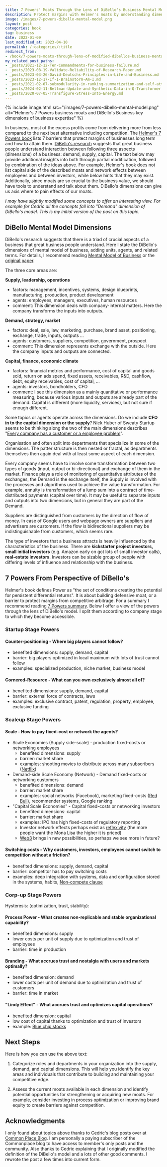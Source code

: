 ```yaml
---
title: 7 Powers' Moats Through the Lens of DiBello's Business Mental Model
description: Protect margins with Helmer's moats by understanding dimensions of demand, supply, and capital.
image: /images/7-powers-dibello-mental-model.png
layout: post
categories: book
tag: business
date: 2022-01-09
last_modified_at: 2023-04-10
permalink: /:categories/:title
redirect_from:
- /book/7-powers-moats-through-lens-of-modified-dibellos-business-mental-model
my_related_post_paths:
- _posts/2021-12-12-Ten-Commandments-for-business-failure.md
- _posts/2023-08-19-Validate-Reliability-of-Research-Paper.md
- _posts/2023-03-26-David-Deutschs-Principles-in-Life-and-Business.md
- _posts/2023-12-17-If-I-Brainstorm-Am-I.md
- _posts/2021-02-07-submodularity-in-ranking-summarization-and-self-attention.md
- _posts/2024-02-11-Bellman-Update-and-Synthetic-Data-in-Q-Transformer.md
- _posts/2020-07-05-Transfigure-Stress-Into-Energy.md
---
```



{% include image.html src="/images/7-powers-dibello-mental-model.png" alt="Helmer's 7 Powers business moats and DiBello's Business key dimensions of business expertise" %}

In business, most of the excess profits come from delivering more from less compared to the next best alternative including competition.
The [Helmer's 7 Powers book](https://www.goodreads.com/book/show/32816087-7-powers) lists 7 barriers that protect margins of businesses long term and how to attain them.
[DiBello's research](https://wtri.com/wp-content/uploads/2015/06/Informed-By-Knowledge-Chapter-12.pdf) suggests that great business people understand interaction between following three aspects (dimensions) of a business: demand, supply, capital.
The text below may provide additional insights into both through partial modification, followed by combination of the ideas above.
For example, Helmer's book does not list capital side of the described moats and network effects between employees and between investors, while below hints that they may exist.
Additionally, since moats are so crucial to the business value, we should have tools to understand and talk about them.
DiBello's dimensions can give us axis where to pain effects of our moats.


_I may have slightly modified some concepts to offer an interesting view._
_For example for Cedric all the concepts fall into "Demand" dimension of DiBello's model._
_This is my initial version of the post on this topic._


## DiBello Mental Model Dimensions
DiBello's research suggests that there is a triad of crucial aspects of a business that great business people understand.
Here I state the DiBello's dimensions of mental model of business, adding units, agents, and related terms.
For details, I recommend reading [Mental Model of Business](https://commoncog.com/blog/business-mental-model/) or the [original paper](https://wtri.com/wp-content/uploads/2015/06/Informed-By-Knowledge-Chapter-12.pdf).

The three core areas are:

**Supply, leadership, operations**
- factors: management, incentives, systems, design blueprints, manufacturing, production, product development
- agents: employees, managers, executives, human resources
- comment: This dimension deals with company-internal matters. Here the company transforms the inputs into outputs.

**Demand, strategy, market**
- factors: deal, sale, law, marketing, purchase, brand asset, positioning, exchange, trade, inputs, outputs ...
- agents: customers, suppliers, competition, government, prospect
- comment: This dimension represents exchange with the outside. Here the company inputs and outputs are connected.

**Capital, finance, economic climate**
- factors: financial metrics and performance, cost of capital and goods sold, return on ads spend, fixed assets, receivables, R&D, cashflow, debt, equity receivables, cost of capital,  ...
- agents: investors, bondholders, CFO
- comment: I see this dimension as a mainly quantitative or performance measuring, because various inputs and outputs are already part of the demand. Capital is different (more liquidity, services), but not sure if enough different.

Some topics or agents operate across the dimensions. Do we include **CFO in to the capital dimension or the supply**?
Nick Huber of Sweaty Startup seems to be thinking along the two of the main dimensions describes "[Every company has a customer or a employee problem](https://www.youtube.com/watch?v=OJmT9n0XbIU)".

Organisation and often split into departments that specialize in some of the dimensions.
The patter structure is then nested or fractal, as departments themselves then again deal with at least some aspect of each dimension.

Every company seems have to involve some transformation between two types of goods (input, output or bi-directional) and exchange of them in the market.
Finance plays a role of monitoring of quantitative attributes of the exchanges, the Demand is the exchange itself, the Supply is involved with the processes and algorithms used to achieve the value transformation. For example, annuity is transformation of a lump sum into a contract of time-distributed payments (capital over time). It may be useful to separate inputs and outputs into two dimensions, but in general they are part of the Demand.

Suppliers are distinguished from customers by the direction of flow of money. In case of Google users and webpage owners are suppliers and advertisers are customers. If the flow is bidirectional suppliers may be indistinguishable from customers, which seems rare.

The type of investors that a business attracts is heavily influenced by the characteristics of the business. There are **kickstarter project investors, small initial investors** (e.g. Amazon early on got lots of small investor calls), **real-estate investors**. Investors can be sizable group of people with differing levels of influence and relationship with the business.


## 7 Powers From Perspective of DiBello's 
Helmer's book defines Power as "the set of conditions creating the potential for persistent differential returns".
It is about building defensive moat, or a barrier to protect margins from competitive arbitrage.
For a summary I recommend reading [7 Powers summary](https://commoncog.com/blog/7-powers-summary/).
Below I offer a view of the powers through the lens of DiBello's model.
I split them according to company stage to which they become accessible.


### Startup Stage Powers
#### Counter-positioning - Where big players cannot follow?
- benefited dimensions: supply, demand, capital
- barrier: big players optimized in local maximum with lots of trust cannot follow
- examples: specialized production, niche market, business model

#### Cornered-Resource - What can you own exclusively almost all of?
- benefited dimensions: supply, demand, capital
- barrier: external force of contracts, laws
- examples: exclusive contract, patent, regulation, property, employee, exclusive funding

### Scaleup Stage Powers
#### Scale - How to pay fixed-cost or network the agents?
- Scale Economies (Supply side-scale) - production fixed-costs or networking employees
    - benefited dimensions: supply
    - barrier: market share
    - examples: shooting movies to distribute across many subscribers ([Netflix](https://en.wikipedia.org/wiki/Netflix))
- Demand-side Scale Economy (Network) - Demand fixed-costs or networking customers
    - benefited dimensions: demand
    - barrier: market share
    - examples: social networks (Facebook), marketing fixed-costs ([Red Bull](https://en.wikipedia.org/wiki/Red_Bull)), recommender systems, Google ranking
- "Capital Scale Economies" - Capital fixed-costs or networking investors
  - benefited dimensions: capital
  - barrier: market share
  - examples: IPO has high fixed-costs of regulatory reporting
  - Investor network effects perhaps exist as [reflexivity](https://en.wikipedia.org/wiki/Reflexivity_(social_theory)#In_economics) (the more people want the Mona Lisa the higher it is priced)
  - [Web3](https://en.wikipedia.org/wiki/Web3) brings in new possibilities, so perhaps we see more in future?

#### Switching costs - Why customers, investors, employees cannot switch to competition without a friction?
- benefited dimensions: supply, demand, capital
- barrier: competitor has to pay switching costs
- examples: deep integration with systems, data and configuration stored in the systems, habits, [Non-compete clause](https://en.wikipedia.org/wiki/Non-compete_clause)


### Corp-up Stage Powers
Hysteresis: (optimization, trust, stability):

#### Process Power - What creates non-replicable and stable organizational capability?
- benefited dimensions: supply
- lower costs per unit of supply due to optimization and trust of employees
- barrier: time in production

#### Branding - What accrues trust and nostalgia with users and markets optimally?
- benefited dimension: demand
- lower costs per unit of demand due to optimization and trust of customers
- barrier: time in market

#### "Lindy Effect" - What accrues trust and optimizes capital operations?
- benefited dimension: capital
- low cost of capital thanks to optimization and trust of investors
- example: [Blue chip stocks](https://en.wikipedia.org/wiki/Blue_chip_(stock_market))


## Next Steps

Here is how you can use the above text:

1. Categorize roles and departments in your organization into the supply, demand, and capital dimensions. This will help you identify the key areas and individuals that contribute to building and maintaining your competitive edge.

2. Assess the current moats available in each dimension and identify potential opportunities for strengthening or acquiring new moats. For example, consider investing in process optimization or improving brand equity to create barriers against competition.


## Acknowledgments
I only found about topics above thanks to Cedric's blog posts over at [Common Place Blog](https://commoncog.com/blog/).
I am personally a paying subscriber of the Commonplace blog to have access to member's only posts and the community.
Also thanks to Cedric explaining that I originally modified the definition of the DiBello's model and a lots of other good comments.
I rewrote the post a few times into current form.
